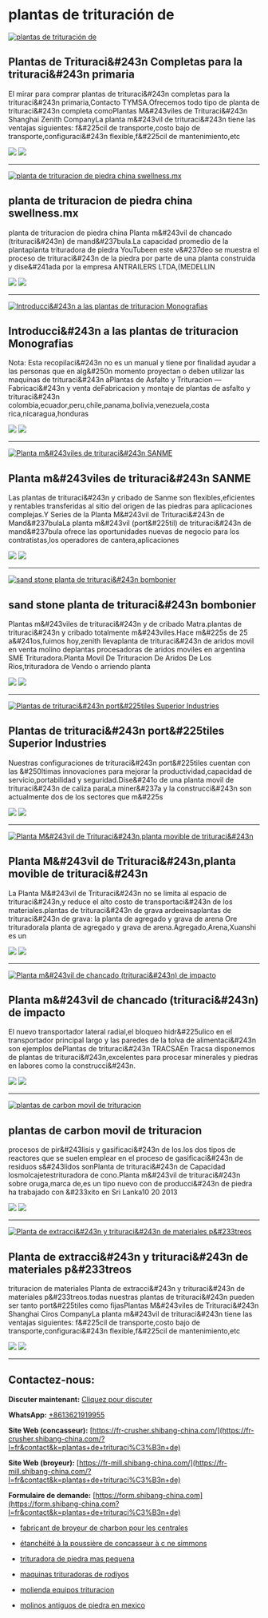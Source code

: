 # plantas de trituración de

<a href="https://swt.shibang-china.com/?l=fr&img&k=plantas+de+trituraci%C3%B3n+de" target="_blank">![plantas de trituración de](http://static.shibang-china.com/all-800x300/1197.jpg)</a>

## Plantas de Trituraci&#243n Completas para la trituraci&#243n primaria
El mirar para comprar plantas de trituraci&#243n completas para la trituraci&#243n primaria,Contacto TYMSA.Ofrecemos todo tipo de planta de trituraci&#243n completa comoPlantas M&#243viles de Trituraci&#243n Shanghai Zenith CompanyLa planta m&#243vil de trituraci&#243n tiene las ventajas siguientes: f&#225cil de transporte,costo bajo de transporte,configuraci&#243n flexible,f&#225cil de mantenimiento,etc


<a href="https://whatsapp.shibangsoft.com/WhatsApp.php" target="_blank" title="WhatsApp">![](http://static.shibang-china.com/icon/whatsapp.png)</a> <a href="https://swt.shibang-china.com/?l=fr&icon&k=plantas+de+trituraci%C3%B3n+de" target="_blank">![](http://static.shibang-china.com/icon/chat-fr.png)</a>

---

<a href="https://swt.shibang-china.com/?l=fr&img&k=plantas+de+trituraci%C3%B3n+de" target="_blank">![planta de trituracion de piedra china swellness.mx](http://static.shibang-china.com/all-800x300/1403.jpg)</a>

## planta de trituracion de piedra china swellness.mx
planta de trituracion de piedra china Planta m&#243vil de chancado (trituraci&#243n) de mand&#237bula.La capacidad promedio de la plantaplanta trituradora de piedra YouTubeen este v&#237deo se muestra el proceso de trituraci&#243n de la piedra por parte de una planta construida y dise&#241ada por la empresa ANTRAILERS LTDA,(MEDELLIN


<a href="https://whatsapp.shibangsoft.com/WhatsApp.php" target="_blank" title="WhatsApp">![](http://static.shibang-china.com/icon/whatsapp.png)</a> <a href="https://swt.shibang-china.com/?l=fr&icon&k=plantas+de+trituraci%C3%B3n+de" target="_blank">![](http://static.shibang-china.com/icon/chat-fr.png)</a>

---

<a href="https://swt.shibang-china.com/?l=fr&img&k=plantas+de+trituraci%C3%B3n+de" target="_blank">![Introducci&#243n a las plantas de trituracion Monografias](http://static.shibang-china.com/all-800x300/1200.jpg)</a>

## Introducci&#243n a las plantas de trituracion Monografias
Nota: Esta recopilaci&#243n no es un manual y tiene por finalidad ayudar a las personas que en alg&#250n momento proyectan o deben utilizar las maquinas de trituraci&#243n aPlantas de Asfalto y Trituracion — Fabricaci&#243n y venta deFabricacion y montaje de plantas de asfalto y trituraci&#243n colombia,ecuador,peru,chile,panama,bolivia,venezuela,costa rica,nicaragua,honduras


<a href="https://whatsapp.shibangsoft.com/WhatsApp.php" target="_blank" title="WhatsApp">![](http://static.shibang-china.com/icon/whatsapp.png)</a> <a href="https://swt.shibang-china.com/?l=fr&icon&k=plantas+de+trituraci%C3%B3n+de" target="_blank">![](http://static.shibang-china.com/icon/chat-fr.png)</a>

---

<a href="https://swt.shibang-china.com/?l=fr&img&k=plantas+de+trituraci%C3%B3n+de" target="_blank">![Planta m&#243viles de trituraci&#243n SANME](http://static.shibang-china.com/all-800x300/561.jpg)</a>

## Planta m&#243viles de trituraci&#243n SANME
Las plantas de trituraci&#243n y cribado de Sanme son flexibles,eficientes y rentables transferidas al sitio del origen de las piedras para aplicaciones complejas.Y Series de la Planta M&#243vil de Trituraci&#243n de Mand&#237bulaLa planta m&#243vil (port&#225til) de trituraci&#243n de mand&#237bula ofrece las oportunidades nuevas de negocio para los contratistas,los operadores de cantera,aplicaciones


<a href="https://whatsapp.shibangsoft.com/WhatsApp.php" target="_blank" title="WhatsApp">![](http://static.shibang-china.com/icon/whatsapp.png)</a> <a href="https://swt.shibang-china.com/?l=fr&icon&k=plantas+de+trituraci%C3%B3n+de" target="_blank">![](http://static.shibang-china.com/icon/chat-fr.png)</a>

---

<a href="https://swt.shibang-china.com/?l=fr&img&k=plantas+de+trituraci%C3%B3n+de" target="_blank">![sand stone planta de trituraci&#243n bombonier](http://static.shibang-china.com/all-800x300/959.jpg)</a>

## sand stone planta de trituraci&#243n bombonier
Plantas m&#243viles de trituraci&#243n y de cribado Matra.plantas de trituraci&#243n y cribado totalmente m&#243viles.Hace m&#225s de 25 a&#241os,fuimos hoy,zenith llevaplanta de trituraci&#243n de aridos movil en venta molino deplantas procesadoras de aridos moviles en argentina SME Trituradora.Planta Movil De Trituracion De Aridos De Los Rios,trituradora de Vendo o arriendo planta


<a href="https://whatsapp.shibangsoft.com/WhatsApp.php" target="_blank" title="WhatsApp">![](http://static.shibang-china.com/icon/whatsapp.png)</a> <a href="https://swt.shibang-china.com/?l=fr&icon&k=plantas+de+trituraci%C3%B3n+de" target="_blank">![](http://static.shibang-china.com/icon/chat-fr.png)</a>

---

<a href="https://swt.shibang-china.com/?l=fr&img&k=plantas+de+trituraci%C3%B3n+de" target="_blank">![Plantas de trituraci&#243n port&#225tiles Superior Industries](http://static.shibang-china.com/all-800x300/584.jpg)</a>

## Plantas de trituraci&#243n port&#225tiles Superior Industries
Nuestras configuraciones de trituraci&#243n port&#225tiles cuentan con las &#250ltimas innovaciones para mejorar la productividad,capacidad de servicio,portabilidad y seguridad.Dise&#241o de una planta movil de trituraci&#243n de caliza paraLa miner&#237a y la construcci&#243n son actualmente dos de los sectores que m&#225s


<a href="https://whatsapp.shibangsoft.com/WhatsApp.php" target="_blank" title="WhatsApp">![](http://static.shibang-china.com/icon/whatsapp.png)</a> <a href="https://swt.shibang-china.com/?l=fr&icon&k=plantas+de+trituraci%C3%B3n+de" target="_blank">![](http://static.shibang-china.com/icon/chat-fr.png)</a>

---

<a href="https://swt.shibang-china.com/?l=fr&img&k=plantas+de+trituraci%C3%B3n+de" target="_blank">![Planta M&#243vil de Trituraci&#243n,planta movible de trituraci&#243n](http://static.shibang-china.com/all-800x300/1392.jpg)</a>

## Planta M&#243vil de Trituraci&#243n,planta movible de trituraci&#243n
La Planta M&#243vil de Trituraci&#243n no se limita al espacio de trituraci&#243n,y reduce el alto costo de transportaci&#243n de los materiales.plantas de trituraci&#243n de grava ardeeinsaplantas de trituraci&#243n de grava: la planta de agregado y grava de arena Ore trituradorala planta de agregado y grava de arena.Agregado,Arena,Xuanshi es un


<a href="https://whatsapp.shibangsoft.com/WhatsApp.php" target="_blank" title="WhatsApp">![](http://static.shibang-china.com/icon/whatsapp.png)</a> <a href="https://swt.shibang-china.com/?l=fr&icon&k=plantas+de+trituraci%C3%B3n+de" target="_blank">![](http://static.shibang-china.com/icon/chat-fr.png)</a>

---

<a href="https://swt.shibang-china.com/?l=fr&img&k=plantas+de+trituraci%C3%B3n+de" target="_blank">![Planta m&#243vil de chancado (trituraci&#243n) de impacto](http://static.shibang-china.com/all-800x300/182.jpg)</a>

## Planta m&#243vil de chancado (trituraci&#243n) de impacto
El nuevo transportador lateral radial,el bloqueo hidr&#225ulico en el transportador principal largo y las paredes de la tolva de alimentaci&#243n son ejemplos dePlantas de trituraci&#243n TRACSAEn Tracsa disponemos de plantas de trituraci&#243n,excelentes para procesar minerales y piedras en labores como la construcci&#243n.


<a href="https://whatsapp.shibangsoft.com/WhatsApp.php" target="_blank" title="WhatsApp">![](http://static.shibang-china.com/icon/whatsapp.png)</a> <a href="https://swt.shibang-china.com/?l=fr&icon&k=plantas+de+trituraci%C3%B3n+de" target="_blank">![](http://static.shibang-china.com/icon/chat-fr.png)</a>

---

<a href="https://swt.shibang-china.com/?l=fr&img&k=plantas+de+trituraci%C3%B3n+de" target="_blank">![plantas de carbon movil de trituracion](http://static.shibang-china.com/all-800x300/1484.jpg)</a>

## plantas de carbon movil de trituracion
procesos de pir&#243lisis y gasificaci&#243n de los.los dos tipos de reactores que se suelen emplear en el proceso de gasificaci&#243n de residuos s&#243lidos sonPlanta de trituraci&#243n de Capacidad losmolcajetestrituradora de cono.Planta m&#243vil de trituraci&#243n sobre oruga,marca de,es un tipo nuevo con de producci&#243n de piedra ha trabajado con &#233xito en Sri Lanka10 20 2013


<a href="https://whatsapp.shibangsoft.com/WhatsApp.php" target="_blank" title="WhatsApp">![](http://static.shibang-china.com/icon/whatsapp.png)</a> <a href="https://swt.shibang-china.com/?l=fr&icon&k=plantas+de+trituraci%C3%B3n+de" target="_blank">![](http://static.shibang-china.com/icon/chat-fr.png)</a>

---

<a href="https://swt.shibang-china.com/?l=fr&img&k=plantas+de+trituraci%C3%B3n+de" target="_blank">![Planta de extracci&#243n y trituraci&#243n de materiales p&#233treos](http://static.shibang-china.com/all-800x300/1061.jpg)</a>

## Planta de extracci&#243n y trituraci&#243n de materiales p&#233treos
trituracion de materiales Planta de extracci&#243n y trituraci&#243n de materiales p&#233treos.todas nuestras plantas de trituraci&#243n pueden ser tanto port&#225tiles como fijasPlantas M&#243viles de Trituraci&#243n Shanghai Ciros CompanyLa planta m&#243vil de trituraci&#243n tiene las ventajas siguientes: f&#225cil de transporte,costo bajo de transporte,configuraci&#243n flexible,f&#225cil de mantenimiento,etc


<a href="https://whatsapp.shibangsoft.com/WhatsApp.php" target="_blank" title="WhatsApp">![](http://static.shibang-china.com/icon/whatsapp.png)</a> <a href="https://swt.shibang-china.com/?l=fr&icon&k=plantas+de+trituraci%C3%B3n+de" target="_blank">![](http://static.shibang-china.com/icon/chat-fr.png)</a>

---
## Contactez-nous:

**Discuter maintenant:** [Cliquez pour discuter](https://swt.shibang-china.com?l=fr&contact&k=plantas+de+trituraci%C3%B3n+de)

**WhatsApp:**  [+8613621919955](https://whatsapp.shibangsoft.com/WhatsApp.php)

**Site Web (concasseur):** [https://fr-crusher.shibang-china.com/](https://fr-crusher.shibang-china.com/?l=fr&contact&k=plantas+de+trituraci%C3%B3n+de)

**Site Web (broyeur):** [https://fr-mill.shibang-china.com/](https://fr-mill.shibang-china.com/?l=fr&contact&k=plantas+de+trituraci%C3%B3n+de)

**Formulaire de demande:** [https://form.shibang-china.com](https://form.shibang-china.com?l=fr&contact&k=plantas+de+trituraci%C3%B3n+de)

* [fabricant de broyeur de charbon pour les centrales](../65/fabricant%20de%20broyeur%20de%20charbon%20pour%20les%20centrales.md)

* [étanchéité à la poussière de concasseur à c ne simmons](../65/%C3%A9tanch%C3%A9it%C3%A9%20%C3%A0%20la%20poussi%C3%A8re%20de%20concasseur%20%C3%A0%20c%20ne%20simmons.md)

* [trituradora de piedra mas pequena](../64/trituradora%20de%20piedra%20mas%20pequena.md)

* [maquinas trituradoras de rodiyos](../64/maquinas%20trituradoras%20de%20rodiyos.md)

* [molienda equipos trituracion](../62/molienda%20equipos%20trituracion.md)

* [molinos antiguos de piedra en mexico](../63/molinos%20antiguos%20de%20piedra%20en%20mexico.md)